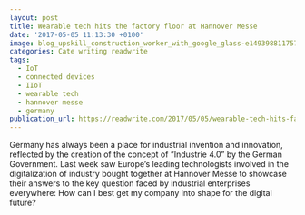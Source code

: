 ```yaml
---
layout: post
title: Wearable tech hits the factory floor at Hannover Messe
date: '2017-05-05 11:13:30 +0100'
image: blog_upskill_construction_worker_with_google_glass-e1493988117576.jpg
categories: Cate writing readwrite
tags:
  - IoT
  - connected devices
  - IIoT
  - wearable tech
  - hannover messe
  - germany
publication_url: https://readwrite.com/2017/05/05/wearable-tech-hits-factory-floor-hannover-messe-il1/
---
```

Germany has always been a place for industrial invention and innovation, reflected by the creation of the concept of “Industrie 4.0” by the German Government. Last week saw Europe’s leading technologists involved in the digitalization of industry bought together at Hannover Messe to showcase their answers to the key question faced by industrial enterprises everywhere: How can I best get my company into shape for the digital future?
